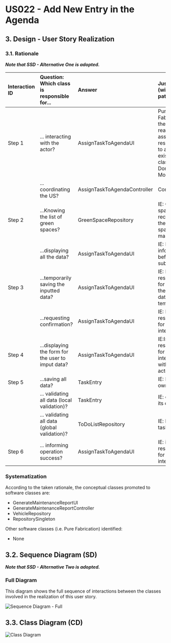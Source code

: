 # US022 - Add New Entry in the Agenda

## 3. Design - User Story Realization

### 3.1. Rationale

_**Note that SSD - Alternative One is adopted.**_

| Interaction ID | Question: Which class is responsible for...           | Answer                       | Justification (with patterns)                                                                                 |
|:---------------|:------------------------------------------------------|:-----------------------------|:--------------------------------------------------------------------------------------------------------------|
| Step 1  		     | 	... interacting with the actor?                      | AssignTaskToAgendaUI         | Pure Fabrication: there is no reason to assign this responsibility to any existing class in the Domain Model. |
| 			            | 	... coordinating the US?                             | AssignTaskToAgendaController | Controller                                                                                                    |
| Step 2  		     | ...Knowing the list of green spaces?                  | GreenSpaceRepository         | IE: Green spaces are recorded by the green space manager                                                      |
| 		             | 	...displaying all the data?                          | AssignTaskToAgendaUI         | IE: Keeps all information before submission.                                                                  |
| Step 3 	    	  | 	...temporarily saving the inputted data?             | AssignTaskToAgendaUI         | IE: Is responsible for saving the imputed data temporarily.                                                   |
| 		             | 	...requesting confirmation?                          | AssignTaskToAgendaUI                | IE: Is responsible for user interactions.                                                                     |
| Step 4 		      | ...displaying the form for the user to imput data?    | AssignTaskToAgendaUI                | IE:Is responsible for interacting with the actor.                                                             |
| Step 5		  	    | ...saving all data?                                   | TaskEntry                    | IE: Has its own data.                                                                                         |
| 			  	         | 	... validating all data (local validation)?          | TaskEntry                    | IE: owns all its data.                                                                                        |
| 			  	         | 	... validating all data (global validation)?         | ToDoListRepository           | IE: knows all tasks entries.                                                                                  |
| Step 6  		     | 	... informing operation success?                     | AssignTaskToAgendaUI                | IE: is responsible for user interactions.                                                                     |

### Systematization ##

According to the taken rationale, the conceptual classes promoted to software classes are:

* GenerateMaintenanceReportUI
* GenerateMaintenanceReportController
* VehicleRepository
* RepositorySingleton

Other software classes (i.e. Pure Fabrication) identified:

* None

## 3.2. Sequence Diagram (SD)

_**Note that SSD - Alternative Two is adopted.**_

### Full Diagram

This diagram shows the full sequence of interactions between the classes involved in the realization of this user story.

![Sequence Diagram - Full](svg/us008-sequence-diagram-full.svg)

## 3.3. Class Diagram (CD)

![Class Diagram](svg/us008-class-diagram.svg)